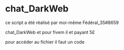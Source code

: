 # chat_DarkWeb

ce script a été réalisé par moi-même Fédéral_35#8659

chat_DarkWeb et pour fivem il et payant 5£ 

pour accéder au fichier il faut un code
